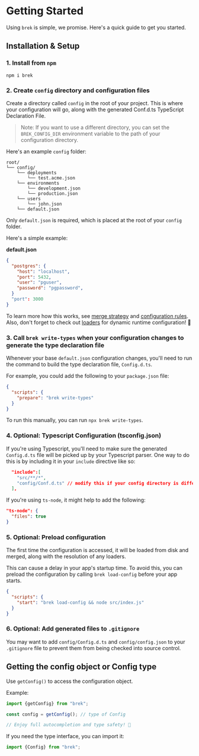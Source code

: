 # Getting Started

Using `brek` is simple, we promise. Here's a quick guide to get you started.

## Installation & Setup

### 1. Install from `npm`

```shell
npm i brek
```

### 2. Create `config` directory and configuration files

Create a directory called `config` in the root of your project. This is where your configuration will go, along with the generated Conf.d.ts TypeScript Declaration File. 

> Note: If you want to use a different directory, you can set the `BREK_CONFIG_DIR` environment variable to the path of your configuration directory.

Here's an example `config` folder:

```shell script
root/
└── config/
    └── deployments
        └── test.acme.json
    └── environments
        └── development.json
        └── production.json
    └── users
        └── john.json
    └── default.json
```

Only `default.json` is required, which is placed at the root of your `config` folder. 

Here's a simple example:

__default.json__
```json
{
  "postgres": {
    "host": "localhost",
    "port": 5432,
    "user": "pguser",
    "password": "pgpassword",
  }
  "port": 3000
}
```

To learn more how this works, see [merge strategy](../README#configuration-merge-strategy) and [configuration rules](../README.md#configuration-rules). Also, don't forget to check out [loaders](#loaders) for dynamic runtime configuration! 🚀

### 3. Call `brek write-types` when your configuration changes to generate the type declaration file

Whenever your base `default.json` configuration changes, you'll need to run the command to build the type declaration file, `Config.d.ts`.

For example, you could add the following to your `package.json` file:
    
  ```json
  {
    "scripts": {
      "prepare": "brek write-types"
    }
  }
  ```

To run this manually, you can run `npx brek write-types`.

### 4. Optional: Typescript Configuration (tsconfig.json)

If you're using Typescript, you'll need to make sure the generated `Config.d.ts` file will be picked up by your Typescript parser. One way to do this is by including it in your `include` directive like so:

```json
  "include":[
    "src/**/*",
    "config/Conf.d.ts" // modify this if your config directory is different
  ],
```

 If you're using `ts-node`, it might help to add the following:

```json
"ts-node": {
  "files": true
}
```

### 5. Optional: Preload configuration

The first time the configuration is accessed, it will be loaded from disk and merged, along with the resolution of any loaders.

This can cause a delay in your app's startup time. To avoid this, you can preload the configuration by calling `brek load-config` before your app starts.

```json
{
  "scripts": {
    "start": "brek load-config && node src/index.js"
  }
}
```

### 6. Optional: Add generated files to `.gitignore`

You may want to add `config/Config.d.ts` and `config/config.json` to your `.gitignore` file to prevent them from being checked into source control.

## Getting the config object or Config type

Use `getConfig()` to access the configuration object.

Example:

```typescript
import {getConfig} from "brek";

const config = getConfig(); // type of Config

// Enjoy full autocompletion and type safety! 🚀
```

If you need the type interface, you can import it:

```typescript
import {Config} from "brek";
```